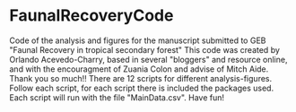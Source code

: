 # FaunalRecoveryCode
Code of the analysis and figures for the manuscript submitted to GEB "Faunal Recovery in tropical secondary forest"
This code was created by Orlando Acevedo-Charry, based in several "bloggers" and resource online, and with the encouragment of Zuania Colon and advise of Mitch Aide. Thank you so much!! 
There are 12 scripts for different analysis-figures. Follow each script, for each script there is included the packages used. Each script will run with the file "MainData.csv". Have fun!
